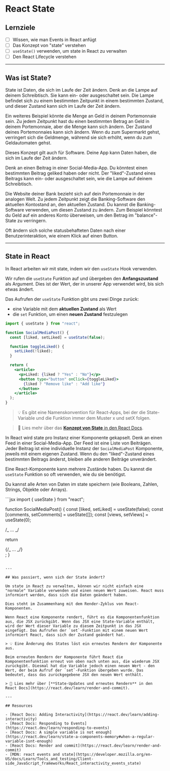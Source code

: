 # React State

## Lernziele

- [ ] Wissen, wie man Events in React anfügt
- [ ] Das Konzept von "state" verstehen
- [ ] `useState()` verwenden, um state in React zu verwalten
- [ ] Den React Lifecycle verstehen

---

## Was ist State?

State ist Daten, die sich im Laufe der Zeit ändern. Denk an die Lampe auf deinem Schreibtisch. Sie kann ein- oder ausgeschaltet sein. Die Lampe befindet sich zu einem bestimmten Zeitpunkt in einem bestimmten Zustand, und dieser Zustand kann sich im Laufe der Zeit ändern.

Ein weiteres Beispiel könnte die Menge an Geld in deinem Portemonnaie sein. Zu jedem Zeitpunkt hast du einen bestimmten Betrag an Geld in deinem Portemonnaie, aber die Menge kann sich ändern. Der Zustand deines Portemonnaies kann sich ändern. Wenn du zum Supermarkt gehst, verringert sich die Geldmenge, während sie sich erhöht, wenn du zum Geldautomaten gehst.

Dieses Konzept gilt auch für Software. Deine App kann Daten haben, die sich im Laufe der Zeit ändern.

Denk an einen Beitrag in einer Social-Media-App. Du könntest einen bestimmten Beitrag geliked haben oder nicht. Der "liked"-Zustand eines Beitrags kann ein- oder ausgeschaltet sein, wie die Lampe auf deinem Schreibtisch.

Die Website deiner Bank bezieht sich auf dein Portemonnaie in der analogen Welt. Zu jedem Zeitpunkt zeigt die Banking-Software den aktuellen Kontostand an, den aktuellen Zustand. Du kannst die Banking-Software verwenden, um diesen Zustand zu ändern. Zum Beispiel könntest du Geld auf ein anderes Konto überweisen, um den Betrag im "balance"-State zu verringern.

Oft ändern sich solche statusbehafteten Daten nach einer Benutzerinteraktion, wie einem Klick auf einen Button.

---

## State in React

In React arbeiten wir mit state, indem wir den `useState` Hook verwenden.

Wir rufen die `useState` Funktion auf und übergeben den **Anfangszustand** als Argument. Dies ist der Wert, der in unserer App verwendet wird, bis sich etwas ändert.

Das Aufrufen der `useState` Funktion gibt uns zwei Dinge zurück:

- eine Variable mit dem **aktuellen Zustand** als Wert
- die `set` Funktion, um einen **neuen Zustand** festzulegen

```jsx
import { useState } from "react";

function SocialMediaPost() {
  const [liked, setLiked] = useState(false);

  function toggleLiked() {
    setLiked(!liked);
  }

  return (
    <article>
      <p>Liked: {liked ? "Yes" : "No"}</p>
      <button type="button" onClick={toggleLiked}>
        {liked ? "Remove like" : "Add like"}
      </button>
    </article>
  );
}
```

> 💡 Es gibt eine Namenskonvention für React-Apps, bei der die State-Variable und die Funktion immer dem Muster x und setX folgen.

> 📙 Lies mehr über das [**Konzept von State** in den React Docs](https://react.dev/learn/adding-interactivity).

In React wird state pro Instanz einer Komponente gekapselt. Denk an einen Feed in einer Social-Media-App. Der Feed ist eine Liste von Beiträgen. Jeder Beitrag ist eine individuelle Instanz der `SocialMediaPost` Komponente, jeweils mit einem eigenen Zustand. Wenn du den "liked"-Zustand eines bestimmten Beitrags änderst, bleiben alle anderen Beiträge unverändert.

Eine React-Komponente kann mehrere Zustände haben. Du kannst die `useState` Funktion so oft verwenden, wie du sie benötigst.

Du kannst alle Arten von Daten im state speichern (wie Booleans, Zahlen, Strings, Objekte oder Arrays).

``´jsx
import { useState } from "react";

function SocialMediaPost() {
const [liked, setLiked] = useState(false);
const [comments, setComments] = useState([]);
const [views, setViews] = useState(0);

/_ ... _/

return <article>{/_ ... _/}</article>;
}

```

---

## Was passiert, wenn sich der State ändert?

Um state in React zu verwalten, können wir nicht einfach eine "normale" Variable verwenden und einen neuen Wert zuweisen. React muss informiert werden, dass sich die Daten geändert haben.

Dies steht im Zusammenhang mit dem Render-Zyklus von React-Komponenten.

Wenn React eine Komponente rendert, führt es die Komponentenfunktion aus, die JSX zurückgibt. Wenn das JSX eine State-Variable enthält, wird der Wert dieser Variable zu diesem Zeitpunkt in das JSX eingefügt. Das Aufrufen der `set`-Funktion mit einem neuen Wert informiert React, dass sich der Zustand geändert hat.

> 💡 Eine Änderung des States löst ein erneutes Rendern der Komponente aus.

Beim erneuten Rendern der Komponente führt React die Komponentenfunktion erneut von oben nach unten aus, die wiederum JSX zurückgibt. Diesmal hat die Variable jedoch einen neuen Wert - den Wert, der beim Aufruf der `set`-Funktion übergeben wurde. Das bedeutet, dass das zurückgegebene JSX den neuen Wert enthält.

> 📙 Lies mehr über [**State-Updates und erneutes Rendern** in den React Docs](https://react.dev/learn/render-and-commit).

---

## Resources

- [React Docs: Adding Interactivity](https://react.dev/learn/adding-interactivity)
- [React Docs: Responding to Events](https://react.dev/learn/responding-to-events)
- [React Docs: A simple variable is not enough](https://react.dev/learn/state-a-components-memory#when-a-regular-variable-isnt-enough)
- [React Docs: Render and commit](https://react.dev/learn/render-and-commit)
- [MDN: react events and state](https://developer.mozilla.org/en-US/docs/Learn/Tools_and_testing/Client-side_JavaScript_frameworks/React_interactivity_events_state)
```
